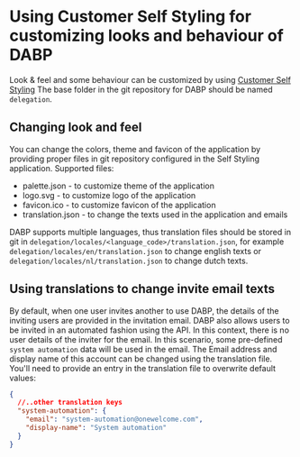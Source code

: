 # Using Customer Self Styling for customizing looks and behaviour of DABP

Look & feel and some behaviour can be customized by using [Customer Self Styling](../../../self-styling/index.md)
The base folder in the git repository for DABP should be named `delegation`.

## Changing look and feel

You can change the colors, theme and favicon of the application by providing proper files in git repository configured in the Self Styling application.
Supported files:

- palette.json - to customize theme of the application
- logo.svg - to customize logo of the application
- favicon.ico - to customize favicon of the application
- translation.json - to change the texts used in the application and emails

DABP supports multiple languages, thus translation files should be stored in git in `delegation/locales/<language_code>/translation.json`, for example
`delegation/locales/en/translation.json` to change english texts or `delegation/locales/nl/translation.json` to change dutch texts.

## Using translations to change invite email texts

By default, when one user invites another to use DABP, the details of the inviting users are provided in the invitation email. DABP also allows users 
to be invited in an automated fashion using the API. In this context, there is no user details of the inviter for the email. In this scenario, some 
pre-defined `system automation` data will be used in the email. The Email address and display name of this account can be changed using the translation
file. You'll need to provide an entry in the translation file to overwrite default values:

```json
{
  //..other translation keys
  "system-automation": {
    "email": "system-automation@onewelcome.com",
    "display-name": "System automation"
  }
}
```

